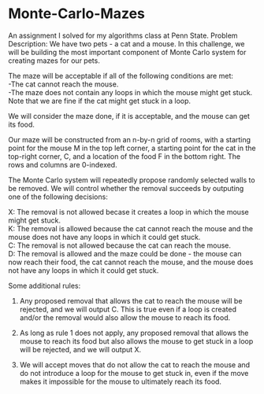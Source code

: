 # Monte-Carlo-Mazes
An assignment I solved for my algorithms class at Penn State.
Problem Description:
We have two pets - a cat and a mouse. In this challenge, we will be building the most important component of Monte Carlo system for creating mazes for our pets.

The maze will be acceptable if all of the following conditions are met:\
  -The cat cannot reach the mouse.\
  -The maze does not contain any loops in which the mouse might get stuck. Note that we are fine if the cat might get stuck in a loop.
  
We will consider the maze done, if it is acceptable, and the mouse can get its food.

Our maze will be constructed from an n-by-n grid of rooms, with a starting point for the mouse M in the top left corner, a starting point for the cat in the top-right corner, C,
and a location of the food F in the bottom right. The rows and columns are 0-indexed.

The Monte Carlo system will repeatedly propose randomly selected walls to be removed. We will control whether the removal succeeds by outputing one of the following decisions:

X: The removal is not allowed becase it creates a loop in which the mouse might get stuck.\
K: The removal is allowed because the cat cannot reach the mouse and the mouse does not have any loops in which it could get stuck.\
C: The removal is not allowed because the cat can reach the mouse.\
D: The removal is allowed and the maze could be done - the mouse can now reach their food, the cat cannot reach the mouse, and the mouse does not have any loops in which it could
   get stuck.

Some additional rules:
  1. Any proposed removal that allows the cat to reach the mouse will be rejected, and we will output C. This is true even if a loop is created and/or the removal would also allow
    the mouse to reach its food.

  2. As long as rule 1 does not apply, any proposed removal that allows the mouse to reach its food but also allows the mouse to get stuck in a loop will be rejected, and we will
    output X.

  3. We will accept moves that do not allow the cat to reach the mouse and do not introduce a loop for the mouse to get stuck in, even if the move makes it impossible for the
     mouse to ultimately reach its food.

